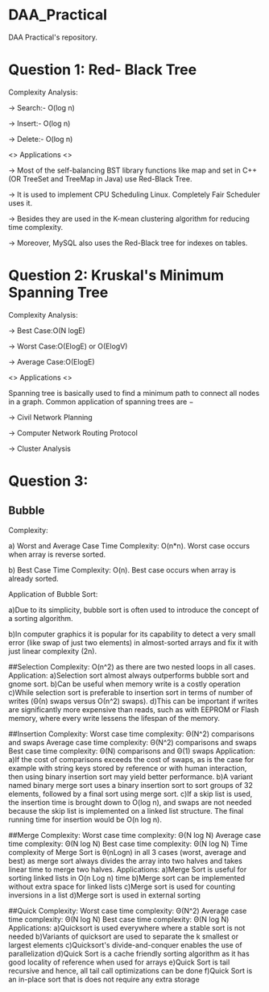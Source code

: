 # DAA_Practical
DAA Practical's repository.




# Question 1: Red- Black Tree
  
  
  
  Complexity Analysis:

->  Search:- O(log n)

->  Insert:-	O(log n)

->  Delete:-	O(log n)
  


  
  
  <> Applications <>


 -> Most of the self-balancing BST library functions like map and set in C++ (OR TreeSet and TreeMap in Java) use Red-Black Tree.

 -> It is used to implement CPU Scheduling Linux. Completely Fair Scheduler uses it.

 -> Besides they are used in the K-mean clustering algorithm for reducing time complexity.

 -> Moreover, MySQL also uses the Red-Black tree for indexes on tables.




# Question 2: Kruskal's Minimum Spanning Tree
 
 
 Complexity Analysis:
       
-> Best Case:O(N logE) 
        
-> Worst Case:O(ElogE) or O(ElogV)
        
-> Average Case:O(ElogE)
  
  
 <> Applications <>
     
 Spanning tree is basically used to find a minimum path to connect all nodes in a graph. 
 Common application of spanning trees are −
            
-> Civil Network Planning
           
-> Computer Network Routing Protocol
            
-> Cluster Analysis
 
 
 # Question 3: 
 ## Bubble
 
Complexity:
 
a) Worst and Average Case Time Complexity: O(n*n). Worst case occurs when array is reverse sorted.

 b) Best Case Time Complexity: O(n). Best case occurs when array is already sorted.

 Application of Bubble Sort:

 a)Due to its simplicity, bubble sort is often used to introduce the concept of a sorting algorithm.
 
b)In computer graphics it is popular for its capability to detect a very small error (like swap of just two elements) in almost-sorted arrays and fix it with just linear complexity (2n). 
 
 ##Selection
 Complexity:
 O(n^2) as there are two nested loops in all cases.
 Application:
 a)Selection sort almost always outperforms bubble sort and gnome sort.
 b)Can be useful when memory write is a costly operation
 c)While selection sort is preferable to insertion sort in terms of number of writes (Θ(n) swaps versus Ο(n^2) swaps).
 d)This can be important if writes are significantly more expensive than reads, such as with EEPROM or Flash memory, where every write lessens the lifespan of the memory.
 
 ##Insertion
 Complexity:
 Worst case time complexity: Θ(N^2) comparisons and swaps
 Average case time complexity: Θ(N^2) comparisons and swaps
 Best case time complexity: Θ(N) comparisons and Θ(1) swaps
 Application:
 a)If the cost of comparisons exceeds the cost of swaps, as is the case for example with string keys stored by reference or with human interaction, then using binary insertion sort may yield better performance.
 b)A variant named binary merge sort uses a binary insertion sort to sort groups of 32 elements, followed by a final sort using merge sort.
 c)If a skip list is used, the insertion time is brought down to O(log n), and swaps are not needed because the skip list is implemented on a linked list structure. The final running time for insertion would be O(n log n).
 
 ##Merge
 Complexity:
 Worst case time complexity: Θ(N log N)
 Average case time complexity: Θ(N log N)
 Best case time complexity: Θ(N log N)
   Time complexity of Merge Sort is  θ(nLogn) in all 3 cases (worst, average and best) as merge sort always divides the array into two halves and takes linear time to merge two halves.
  Applications:
  a)Merge Sort is useful for sorting linked lists in O(n Log n) time
  b)Merge sort can be implemented without extra space for linked lists
  c)Merge sort is used for counting inversions in a list
  d)Merge sort is used in external sorting
  
  ##Quick 
  Complexity:
  Worst case time complexity: Θ(N^2)
  Average case time complexity: Θ(N log N)
  Best case time complexity: Θ(N log N)
  Applications:
  a)Quicksort is used everywhere where a stable sort is not needed
  b)Variants of quicksort are used to separate the k smallest or largest elements
  c)Quicksort's divide-and-conquer enables the use of parallelization
  d)Quick Sort is a cache friendly sorting algorithm as it has good locality of reference when used for arrays
  e)Quick Sort is tail recursive and hence, all tail call optimizations can be done
  f)Quick Sort is an in-place sort that is does not require any extra storage
